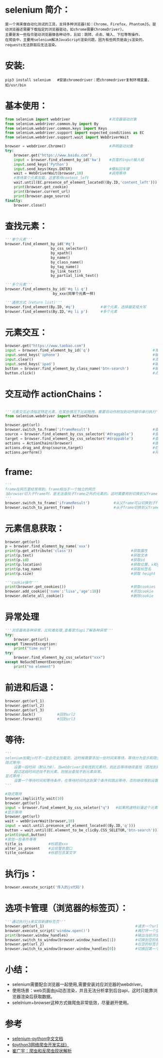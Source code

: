 # selenium 简介：
    是一个用来做自动化测试的工具，支持多种浏览器(如：Chrome、Firefox、PhantomJS，驱动浏览器还需要下载指定的浏览器驱动，如chrome需要ChromeDriver)。
    主要是发一些指令驱动浏览器做各种动作，比如：跳转、点击、输入、下拉等等操作。
    在爬虫中，主要用selenium解决JavaScript渲染问题，因为有些网页是由js渲染的，requests无法获取后无法渲染。

# 安装:
    pip3 install selenium   #安装chromedriver：把chromedriver复制环境变量，如/usr/bin

# 基本使用：
```python {.line-numbers}
from selenium import webdriver                  #浏览器驱动对象
from selenium.webdriver.common.by import By
from selenium.webdriver.common.keys import Keys
from selenium.webdriver.support import expected_conditions as EC 
from selenium.webdriver.support.wait import WebDriverWait

browser = webdriver.Chrome()                    #声明驱动对象
try:
    browser.get("https://www.baidu.com")
    input = browser.find_element_by_id('kw')    #百度的input输入框
    input.send_keys('Python')
    input.send_keys(Keys.ENTER)                 #模拟回车键
    wait = WebDriverWait(browser,10)            #调用等待
    #等待某个元素加载，这里等待content_left
    wait.until(EC.presence_of_element_located((By.ID,'content_left')))  
    print(browser.get_cookie)
    print(browser.current_url)
    print(browser.page_source)
finally:
    browser.close()
```

# 查找元素：
```python {.line-numbers}
'''单个元素'''
browser.find_element_by_id('#q')
                     by_css_selector()
                     by_xpath()
                     by_name()
                     by_class_name()
                     by_tag_name()
                     by_link_text()
                     by_partial_link_text()

'''多个元素'''
browser.find_elements_by_id('#q li q')
                      by_xxx(同单个元素一样)

'''通用方式（return list)'''
browser.find_element(By.ID,'#q')            #单个元素，选择器变成大写
browser.find_elements(By.ID,'#q li p')      #多个元素
```

# 元素交互：
```python {.line-numbers} 
browser.get("https://www.taobao.com")
input = browser.find_element_by_id('q')                             #淘宝的搜索输入框
input.send_keys('iphone')                                           #输入iphone
input.clear()                                                       #清空输入框
input.send_keys('ipad')                                             #输入ipad
button = browser.find_element_by_class_name('btn-search')           #输入框的提交按钮
button.click()                                                      #点击提交
```

# 交互动作 actionChains：
```python {.line-numbers}

'''元素交互必须指定特定元素，在某些情况下比如拖拽，需要将动作附加到动作链中串行执行'''
from selenium.webdriver import ActionChains

browser.get(url)
browser.switch_to.frame('iframeResult')                             #查找到指定frame内并切入进去
source = browser.find_element_by_css_selector('#draggable')         #查找frame内要拖拽的元素
target = browser.find_element_by_css_selector('#droppable')         #查找frame内要装载的元素
actions = ActionChains(browser)                                     #建立动作链对象
actions.drag_and_drop(source,target)                                #初始化
actions.perform()                                                   #开始执行动作，把draggable拖拽到droppable
```

# frame:
```python {.line-numbers}
'''
frame在网页里经常用到，frame相当于一个独立的网页
当browser切入子frame时，是无法查找子frame之外的元素的，这时需要用到切换到父frame查找
'''
browser.switch_to_frame('iframeResult')           #从父frame可以切换到子frame
browser.switch_to_parent_frame()                  #从子frame切换到父frame,无需参数
```

# 元素信息获取：
```python {.line-numbers}
browser.get(url)
p = browser.find_element_by_name('xxx')
print(p.get_attribute('class'))                           #获取属性
print(p.text)                                             #获取文本
print(p.id)                                               #获取id
print(p.location)                                         #获取位置，x和y轴
print(p.tag_name)                                         #获取标签名
print(p.size)                                             #获取 height width

'''cookie操作'''
print(browser.get_cookies())                              #获取cookies
browser.add_cookie({'name':'lisa','age':18})              #添加cookie
browser.delete_all_cookie()                               #删除cookie
```

# 异常处理
```python {.line-numbers}
'''浏览器有各种异常，比较难处理,查看官方api了解各种异常'''
try:
    browser.get(url)
except TimeoutException:
    print("time out")
try:
    browser.find_element_by_css_seletor("xxx")
except NoSuchElementExeception:
    print("no element")
```

# 前进和后退：
```python {.line-numbers}
browser.get(url_1)
browser.get(url_2)
browser.get(url_3)
browser.back()          #回到url2
browser.forward()       #回到url3
```

# 等待:
```python {.line-numbers}
'''
selenium加载js时不一定会完全加载完，这时候需要添加一些时间来等待。等待分为显示和隐式。
隐式等待:
    设置一段时间（默认为0），当webDriver没有找到元素时，则此后等待继续查找（若找到则不等待），
    超过这段时间还找不到元素，则抛出查找不到元素异常。
显式等待：
    设置一个等待时间和等待条件，在等待时间内达到某个条件则跳出等待，否则继续等到设置的时间段，然后抛出异常。
'''

#隐式等待
browser.implicitly_wait(10)
browser.get(url)            
input = browser.find_element_by_css_seletor("q")   #如果网速特别漫这个元素没有被加载出来，则会等待10s
#显示等待
browser.get(url)
wait = webDriverWait(browser,10)
input = wait.until.presence_of_element_located((By.ID,'q')))
button = wait.until(EC.element_to_be_clicBy.CSS_SELETOR,'btn-search')))
print(input,button) 
#其他一些条件等等
title_is            #标题是xxx
alter_is_present    #出现警告窗口
title_contain       #标题包含某文字
```

# 执行js：
```python {.line-numbers}
browser.execute_script('传入的js代码')
```

# 选项卡管理（浏览器的标签页）：
```python {.line-numbers}
'''通过执行js来实现新建标签页'''
browser.get(url_1)                                          #请求一个url也就打开了一个新标签
browser.execute_script('window.open()')                     #再打开一个空的标签页
print(browser.window_handles)                               #输出当前浏览器标签页的信息
browser.switch_to_window(browser.window_handles[1])         #切换到空的那个标签页
browser.get(url_2)                                          #在空的标签页访问另一个url
browser.switch_to_window(browser.window_handles[0])         #切换回第一个标签页
```

# 小结：
* selenium需要配合浏览器一起使用,需要安装对应浏览器的webdriver。
* 使用场景：web页面由js动态渲染，并且无法分析拿到后台api，这时只能靠浏览器渲染后获取数据。
* selelnium+browser这种方式做爬虫非常低效，尽量避开使用。
# 参考
* [selenium-python中文文档](https://selenium-python-zh.readthedocs.io/en/latest/)
* [《python3网络爬虫开发实战》](https://germey.gitbooks.io/python3webspider/1.2.2-Selenium%E7%9A%84%E5%AE%89%E8%A3%85.html)
* [崔广宇：爬虫和反爬虫现状解析](https://gitbook.cn/books/590be8980067927e7860e96e/index.html)




















                            



    